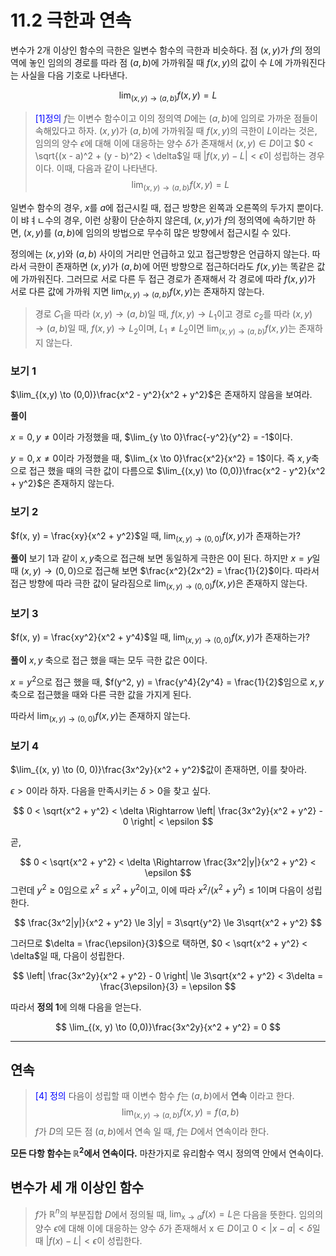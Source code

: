 # 11.2 극한과 연속

변수가 2개 이상인 함수의 극한은 일변수 함수의 극한과 비슷하다. 점 $(x,y)$가 $f$의 정의역에 놓인 임의의 경로를 따라 점 $(a, b)$에 가까워질 때 $f(x, y)$의 값이 수 $L$에 가까워진다는 사실을 다음 기호로 나타낸다.

$$
\lim_{(x,y) \to (a,b)}f(x, y) = L
$$

> <span style="color:blue"> [1]정의 </span>
> $f$는 이변수 함수이고 이의 정의역 $D$에는 $(a,b)$에 임의로 가까운 점들이 속해있다고 하자. $(x,y)$가 $(a, b)$에 가까워질 때 $f(x, y)$의 극한이 $L$이라는 것은, 임의의 양수 $\epsilon$에 대해 이에 대응하는 양수 $\delta$가 존재해서 $(x,y) \in  D$이고 $0 < \sqrt{(x - a)^2 + (y - b)^2} < \delta$일 때 $|f(x, y) - L| < \epsilon$이 성립하는 경우이다. 이때, 다음과 같이 나타낸다. 
> $$
\lim_{(x,y) \to (a,b)}f(x, y) = L
$$

일변수 함수의 경우, $x$를 $a$에 접근시킬 때, 접근 방향은 왼쪽과 오른쪽의 두가지 뿐이다. 이 뱌ㅕㄴ수의 경우, 이런 상황이 단순하지 않은데, $(x,y)$가 $f$의 정의역에 속하기만 하면, $(x, y)$를 $(a,b)$에 임의의 방법으로 무수히 많은 방향에서 접근시킬 수 있다. 

정의에는 $(x,y)$와 $(a,b)$ 사이의 거리만 언급하고 있고 접근방향은 언급하지 않는다. 따라서 극한이 존재하면 $(x,y)$가 $(a,b)$에 어떤 방향으로 접근하더라도 $f(x,y)$는 똑같은 값에 가까워진다. 그러므로 서로 다른 두 접근 경로가 존재해서 각 경로에 따라 $f(x, y)$가 서로 다른 값에 가까워 지면 $\lim_{(x,y) \to (a,b)}f(x,y)$는 존재하지 않는다.

> 경로 $C_1$을 따라 $(x,y)\to (a, b)$일 때, $f(x, y) \to L_1$이고
> 경로 $c_2$를 따라 $(x, y)\to (a, b)$일 때, $f(x, y) \to L_2$이며, $L_1 \ne L_2$이면
> $\lim_{(x,y) \to (a, b)}f(x, y)$는 존재하지 않는다.

### 보기 1
$\lim_{(x,y) \to (0,0)}\frac{x^2 - y^2}{x^2 + y^2}$은 존재하지 않음을 보여라.

**풀이**

$x = 0, y \ne 0$이라 가정했을 때, $\lim_{y \to 0}\frac{-y^2}{y^2} = -1$이다.

$y = 0, x \ne 0$이라 가정했을 때, $\lim_{x \to 0}\frac{x^2}{x^2} = 1$이다.
즉 $x,y$축으로 접근 했을 때의 극한 값이 다름으로 $\lim_{(x,y) \to (0,0)}\frac{x^2 - y^2}{x^2 + y^2}$은 존재하지 않는다.

### 보기 2

$f(x, y) = \frac{xy}{x^2 + y^2}$일 때, $\lim_{(x,y) \to (0,0)}f(x,y)$가 존재하는가?

**풀이**
보기 1과 같이 $x,y$축으로 접근해 보면 동일하게 극한은 0이 된다. 하지만 $x = y$일 때 $(x, y) \to (0,0)$으로 접근해 보면 $\frac{x^2}{2x^2} = \frac{1}{2}$이다. 따라서 접근 방향에 따라 극한 값이 달라짐으로 $\lim_{(x,y) \to (0,0)}f(x,y)$은 존재하지 않는다.

### 보기 3

$f(x, y) = \frac{xy^2}{x^2 + y^4}$일 때, $\lim_{(x, y) \to (0,0)} f(x, y)$가 존재하는가?

**풀이**
$x, y$ 축으로 접근 했을 때는 모두 극한 값은 0이다.

$x = y^2$으로 접근 했을 때, $f(y^2, y) = \frac{y^4}{2y^4} = \frac{1}{2}$임으로 $x, y$축으로 접근했을 때와 다른 극한 값을 가지게 된다. 

따라서 $\lim_{(x, y) \to (0,0)} f(x, y)$는 존재하지 않는다.

### 보기 4

$\lim_{(x, y) \to (0, 0)}\frac{3x^2y}{x^2 + y^2}$값이 존재하면, 이를 찾아라.

$\epsilon > 0$이라 하자. 다음을 만족시키는 $\delta > 0$을 찾고 싶다. 

$$
0 < \sqrt{x^2 + y^2} < \delta \Rightarrow \left| \frac{3x^2y}{x^2 + y^2} - 0 \right| < \epsilon
$$

곧,

$$
0 < \sqrt{x^2 + y^2} < \delta \Rightarrow \frac{3x^2|y|}{x^2 + y^2} < \epsilon
$$
그런데 $y^2 \ge 0$임으로 $x^2 \le x^2 + y^2$이고, 이에 따라 $x^2 / (x^2 + y^2) \le 1$이며 다음이 성립한다.

$$
\frac{3x^2|y|}{x^2 + y^2} \le 3|y| = 3\sqrt{y^2} \le 3\sqrt{x^2 + y^2}
$$

그러므로 $\delta = \frac{\epsilon}{3}$으로 택하면, $0 < \sqrt{x^2 + y^2} < \delta$일 때, 다음이 성립한다.

$$
\left| \frac{3x^2y}{x^2 + y^2} - 0 \right| \le 3\sqrt{x^2 + y^2} < 3\delta = \frac{3\epsilon}{3} = \epsilon
$$

따라서 **정의 1**에 의해 다음을 얻는다.

$$
\lim_{(x, y) \to (0,0)}\frac{3x^2y}{x^2 + y^2} = 0
$$

---

## 연속

> <span style="color:blue"> [4] 정의 </span>
> 다음이 성립할 때 이변수 함수 $f$는 $(a,b)$에서 **연속** 이라고 한다.
> $$\lim_{(x, y) \to (a, b)}f(x, y) = f(a, b)$$
> $f$가 $D$의 모든 점 $(a, b)$에서 연속 일 때, $f$는 $D$에서 연속이라 한다.

**모든 다항 함수는 $\mathbb{R}^2$에서 연속이다.** 마찬가지로 유리함수 역시 정의역 안에서 연속이다.

## 변수가 세 개 이상인 함수

> $f$가 $\mathbb{R}^n$의 부분집합 $D$에서 정의될 때, $\lim_{\mathrm{x} \to a}f(x) = L$은 다음을 뜻한다. 
> 임의의 양수 $\epsilon$에 대해 이에 대응하는 양수 $\delta$가 존재해서 $\mathrm{x} \in D$이고 $0 < |x - a| < \delta$일 때 $|f(x) - L| < \epsilon$이 성립한다.







